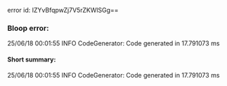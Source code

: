 error id: IZYvBfqpwZj7V5rZKWlSGg==
### Bloop error:

25/06/18 00:01:55 INFO CodeGenerator: Code generated in 17.791073 ms
#### Short summary: 

25/06/18 00:01:55 INFO CodeGenerator: Code generated in 17.791073 ms